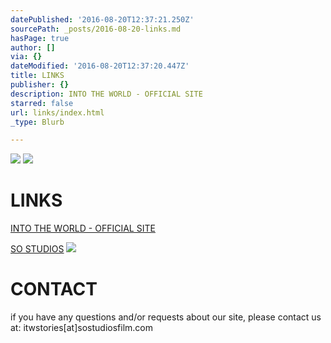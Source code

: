 ```yaml
---
datePublished: '2016-08-20T12:37:21.250Z'
sourcePath: _posts/2016-08-20-links.md
hasPage: true
author: []
via: {}
dateModified: '2016-08-20T12:37:20.447Z'
title: LINKS
publisher: {}
description: INTO THE WORLD - OFFICIAL SITE
starred: false
url: links/index.html
_type: Blurb

---
```

![](https://the-grid-user-content.s3-us-west-2.amazonaws.com/2c0cf279-9cfb-46c7-8188-831b3001057d.jpg)
![](https://the-grid-user-content.s3-us-west-2.amazonaws.com/89e7a420-fa29-4659-a398-110763a2943d.png)

# LINKS

[INTO THE WORLD - OFFICIAL SITE][0]

[SO STUDIOS][1]
![](https://the-grid-user-content.s3-us-west-2.amazonaws.com/47ce9dba-d862-4b7b-9e74-1bb82b338cef.png)

# CONTACT

if you have any questions and/or requests about our site, please contact us at: itwstories\[at\]sostudiosfilm.com

[0]: https://www.sostudiosfilm.com/into-the-world "INTO THE WORLD"
[1]: https://www.sostudiosfim.com/ "SO STUDIOS"
